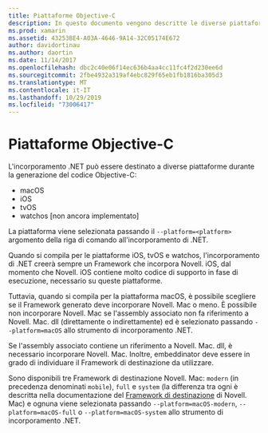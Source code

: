 ```yaml
---
title: Piattaforme Objective-C
description: In questo documento vengono descritte le diverse piattaforme che possono essere destinate all'incorporamento di .NET quando si utilizza il codice Objective-C. Vengono illustrati macOS, iOS, tvOS e watchos.
ms.prod: xamarin
ms.assetid: 43253BE4-A03A-4646-9A14-32C05174E672
author: davidortinau
ms.author: daortin
ms.date: 11/14/2017
ms.openlocfilehash: dbc2c40e06f14ec636b4aa4cc11fc4f2d230ee6d
ms.sourcegitcommit: 2fbe4932a319af4ebc829f65eb1fb1816ba305d3
ms.translationtype: MT
ms.contentlocale: it-IT
ms.lasthandoff: 10/29/2019
ms.locfileid: "73006417"
---
```

# <a name="objective-c-platforms"></a>Piattaforme Objective-C

L'incorporamento .NET può essere destinato a diverse piattaforme durante la generazione del codice Objective-C:

* macOS
* iOS
* tvOS
* watchos [non ancora implementato]

La piattaforma viene selezionata passando il `--platform=<platform>` argomento della riga di comando all'incorporamento di .NET.

Quando si compila per le piattaforme iOS, tvOS e watchos, l'incorporamento di .NET creerà sempre un Framework che incorpora Novell. iOS, dal momento che Novell. iOS contiene molto codice di supporto in fase di esecuzione, necessario su queste piattaforme.

Tuttavia, quando si compila per la piattaforma macOS, è possibile scegliere se il Framework generato deve incorporare Novell. Mac o meno. È possibile non incorporare Novell. Mac se l'assembly associato non fa riferimento a Novell. Mac. dll (direttamente o indirettamente) ed è selezionato passando `--platform=macOS` allo strumento di incorporamento .NET.

Se l'assembly associato contiene un riferimento a Novell. Mac. dll, è necessario incorporare Novell. Mac. Inoltre, embeddinator deve essere in grado di individuare il Framework di destinazione da utilizzare.

Sono disponibili tre Framework di destinazione Novell. Mac: `modern` (in precedenza denominati `mobile`), `full` e `system` (la differenza tra ogni è descritta nella documentazione del [Framework di destinazione][1] di Novell. Mac) e ognuna viene selezionata passando `--platform=macOS-modern`, `--platform=macOS-full` o `--platform=macOS-system` allo strumento di incorporamento .NET.

[1]: ~/mac/platform/target-framework.md
